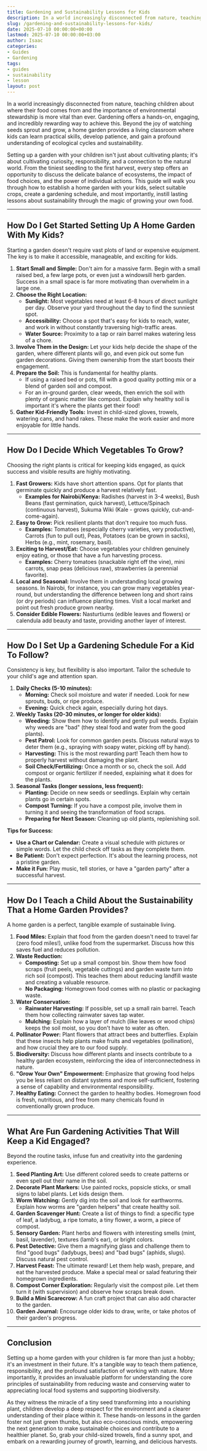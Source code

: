 ```yaml
---
title: Gardening and Sustainability Lessons for Kids
description: In a world increasingly disconnected from nature, teaching children about where their food comes from and the importance of environmental stewardship is more...
slug: /gardening-and-sustainability-lessons-for-kids/
date: 2025-07-10 00:00:00+00:00
lastmod: 2025-07-10 00:00:00+03:00
author: Isaac
categories:
- Guides
- Gardening
tags:
- guides
- sustainability
- lesson
layout: post
---
```

In a world increasingly disconnected from nature, teaching children about where their food comes from and the importance of environmental stewardship is more vital than ever. Gardening offers a hands-on, engaging, and incredibly rewarding way to achieve this. Beyond the joy of watching seeds sprout and grow, a home garden provides a living classroom where kids can learn practical skills, develop patience, and gain a profound understanding of ecological cycles and sustainability.

Setting up a garden with your children isn't just about cultivating plants; it's about cultivating curiosity, responsibility, and a connection to the natural world. From the tiniest seedling to the first harvest, every step offers an opportunity to discuss the delicate balance of ecosystems, the impact of food choices, and the power of individual actions. This guide will walk you through how to establish a home garden with your kids, select suitable crops, create a gardening schedule, and most importantly, instill lasting lessons about sustainability through the magic of growing your own food.

---

## How Do I Get Started Setting Up A Home Garden With My Kids?

Starting a garden doesn't require vast plots of land or expensive equipment. The key is to make it accessible, manageable, and exciting for kids.

1.  **Start Small and Simple:** Don't aim for a massive farm. Begin with a small raised bed, a few large pots, or even just a windowsill herb garden. Success in a small space is far more motivating than overwhelm in a large one.
2.  **Choose the Right Location:**
    * **Sunlight:** Most vegetables need at least 6-8 hours of direct sunlight per day. Observe your yard throughout the day to find the sunniest spot.
    * **Accessibility:** Choose a spot that's easy for kids to reach, water, and work in without constantly traversing high-traffic areas.
    * **Water Source:** Proximity to a tap or rain barrel makes watering less of a chore.
3.  **Involve Them in the Design:** Let your kids help decide the shape of the garden, where different plants will go, and even pick out some fun garden decorations. Giving them ownership from the start boosts their engagement.
4.  **Prepare the Soil:** This is fundamental for healthy plants.
    * If using a raised bed or pots, fill with a good quality potting mix or a blend of garden soil and compost.
    * For an in-ground garden, clear weeds, then enrich the soil with plenty of organic matter like compost. Explain why healthy soil is important  it's where the plants get their food!
5.  **Gather Kid-Friendly Tools:** Invest in child-sized gloves, trowels, watering cans, and hand rakes. These make the work easier and more enjoyable for little hands.

---

## How Do I Decide Which Vegetables To Grow?

Choosing the right plants is critical for keeping kids engaged, as quick success and visible results are highly motivating.

1.  **Fast Growers:** Kids have short attention spans. Opt for plants that germinate quickly and produce a harvest relatively fast.
    * **Examples for Nairobi/Kenya:** Radishes (harvest in 3-4 weeks), Bush Beans (fast germination, quick harvest), Lettuce/Spinach (continuous harvest), Sukuma Wiki (Kale - grows quickly, cut-and-come-again).
2.  **Easy to Grow:** Pick resilient plants that don't require too much fuss.
    * **Examples:** Tomatoes (especially cherry varieties, very productive), Carrots (fun to pull out), Peas, Potatoes (can be grown in sacks), Herbs (e.g., mint, rosemary, basil).
3.  **Exciting to Harvest/Eat:** Choose vegetables your children genuinely enjoy eating, or those that have a fun harvesting process.
    * **Examples:** Cherry tomatoes (snackable right off the vine), mini carrots, snap peas (delicious raw), strawberries (a perennial favorite).
4.  **Local and Seasonal:** Involve them in understanding local growing seasons. In Nairobi, for instance, you can grow many vegetables year-round, but understanding the difference between long and short rains (or dry periods) can influence planting times. Visit a local market and point out fresh produce grown nearby.
5.  **Consider Edible Flowers:** Nasturtiums (edible leaves and flowers) or calendula add beauty and taste, providing another layer of interest.

---

## How Do I Set Up a Gardening Schedule For a Kid To Follow?

Consistency is key, but flexibility is also important. Tailor the schedule to your child's age and attention span.

1.  **Daily Checks (5-10 minutes):**
    * **Morning:** Check soil moisture and water if needed. Look for new sprouts, buds, or ripe produce.
    * **Evening:** Quick check again, especially during hot days.
2.  **Weekly Tasks (20-30 minutes, or longer for older kids):**
    * **Weeding:** Show them how to identify and gently pull weeds. Explain why weeds are "bad" (they steal food and water from the good plants).
    * **Pest Patrol:** Look for common garden pests. Discuss natural ways to deter them (e.g., spraying with soapy water, picking off by hand).
    * **Harvesting:** This is the most rewarding part! Teach them how to properly harvest without damaging the plant.
    * **Soil Check/Fertilizing:** Once a month or so, check the soil. Add compost or organic fertilizer if needed, explaining what it does for the plants.
3.  **Seasonal Tasks (longer sessions, less frequent):**
    * **Planting:** Decide on new seeds or seedlings. Explain why certain plants go in certain spots.
    * **Compost Turning:** If you have a compost pile, involve them in turning it and seeing the transformation of food scraps.
    * **Preparing for Next Season:** Cleaning up old plants, replenishing soil.

**Tips for Success:**
* **Use a Chart or Calendar:** Create a visual schedule with pictures or simple words. Let the child check off tasks as they complete them.
* **Be Patient:** Don't expect perfection. It's about the learning process, not a pristine garden.
* **Make it Fun:** Play music, tell stories, or have a "garden party" after a successful harvest.

---

## How Do I Teach a Child About the Sustainability That a Home Garden Provides?

A home garden is a perfect, tangible example of sustainable living.

1.  **Food Miles:** Explain that food from the garden doesn't need to travel far (zero food miles!), unlike food from the supermarket. Discuss how this saves fuel and reduces pollution.
2.  **Waste Reduction:**
    * **Composting:** Set up a small compost bin. Show them how food scraps (fruit peels, vegetable cuttings) and garden waste turn into rich soil (compost). This teaches them about reducing landfill waste and creating a valuable resource.
    * **No Packaging:** Homegrown food comes with no plastic or packaging waste.
3.  **Water Conservation:**
    * **Rainwater Harvesting:** If possible, set up a small rain barrel. Teach them how collecting rainwater saves tap water.
    * **Mulching:** Explain how a layer of mulch (like leaves or wood chips) keeps the soil moist, so you don't have to water as often.
4.  **Pollinator Power:** Plant flowers that attract bees and butterflies. Explain that these insects help plants make fruits and vegetables (pollination), and how crucial they are to our food supply.
5.  **Biodiversity:** Discuss how different plants and insects contribute to a healthy garden ecosystem, reinforcing the idea of interconnectedness in nature.
6.  **"Grow Your Own" Empowerment:** Emphasize that growing food helps you be less reliant on distant systems and more self-sufficient, fostering a sense of capability and environmental responsibility.
7.  **Healthy Eating:** Connect the garden to healthy bodies. Homegrown food is fresh, nutritious, and free from many chemicals found in conventionally grown produce.

---

## What Are Fun Gardening Activities That Will Keep a Kid Engaged?

Beyond the routine tasks, infuse fun and creativity into the gardening experience.

1.  **Seed Planting Art:** Use different colored seeds to create patterns or even spell out their name in the soil.
2.  **Decorate Plant Markers:** Use painted rocks, popsicle sticks, or small signs to label plants. Let kids design them.
3.  **Worm Watching:** Gently dig into the soil and look for earthworms. Explain how worms are "garden helpers" that create healthy soil.
4.  **Garden Scavenger Hunt:** Create a list of things to find: a specific type of leaf, a ladybug, a ripe tomato, a tiny flower, a worm, a piece of compost.
5.  **Sensory Garden:** Plant herbs and flowers with interesting smells (mint, basil, lavender), textures (lamb's ear), or bright colors.
6.  **Pest Detective:** Give them a magnifying glass and challenge them to find "good bugs" (ladybugs, bees) and "bad bugs" (aphids, slugs). Discuss natural pest control.
7.  **Harvest Feast:** The ultimate reward! Let them help wash, prepare, and eat the harvested produce. Make a special meal or salad featuring their homegrown ingredients.
8.  **Compost Corner Exploration:** Regularly visit the compost pile. Let them turn it (with supervision) and observe how scraps break down.
9.  **Build a Mini Scarecrow:** A fun craft project that can also add character to the garden.
10. **Garden Journal:** Encourage older kids to draw, write, or take photos of their garden's progress.

---

## Conclusion

Setting up a home garden with your children is far more than just a hobby; it's an investment in their future. It's a tangible way to teach them patience, responsibility, and the profound satisfaction of working with nature. More importantly, it provides an invaluable platform for understanding the core principles of sustainability  from reducing waste and conserving water to appreciating local food systems and supporting biodiversity.

As they witness the miracle of a tiny seed transforming into a nourishing plant, children develop a deep respect for the environment and a clearer understanding of their place within it. These hands-on lessons in the garden foster not just green thumbs, but also eco-conscious minds, empowering the next generation to make sustainable choices and contribute to a healthier planet. So, grab your child-sized trowels, find a sunny spot, and embark on a rewarding journey of growth, learning, and delicious harvests.